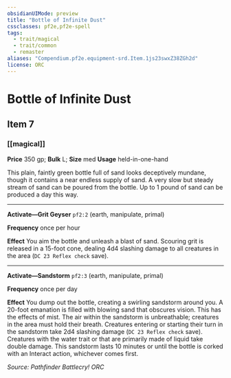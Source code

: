 ```yaml
---
obsidianUIMode: preview
title: "Bottle of Infinite Dust"
cssclasses: pf2e,pf2e-spell
tags:
  - trait/magical
  - trait/common
  - remaster
aliases: "Compendium.pf2e.equipment-srd.Item.1js23swxZ38ZGh2d"
license: ORC
---
```

# Bottle of Infinite Dust
## Item 7
### [[magical]]


**Price** 350 gp; 
**Bulk** L; **Size** med
**Usage** held-in-one-hand

This plain, faintly green bottle full of sand looks deceptively mundane, though it contains a near endless supply of sand. A very slow but steady stream of sand can be poured from the bottle. Up to 1 pound of sand can be produced a day this way.

* * *

**Activate—Grit Geyser** `pf2:2` (earth, manipulate, primal)

**Frequency** once per hour

**Effect** You aim the bottle and unleash a blast of sand. Scouring grit is released in a 15-foot cone, dealing 4d4 slashing damage to all creatures in the area (`DC 23 Reflex check` save).

* * *

**Activate—Sandstorm** `pf2:3` (earth, manipulate, primal)

**Frequency** once per day

**Effect** You dump out the bottle, creating a swirling sandstorm around you. A 20-foot emanation is filled with blowing sand that obscures vision. This has the effects of mist. The air within the sandstorm is unbreathable; creatures in the area must hold their breath. Creatures entering or starting their turn in the sandstorm take 2d4 slashing damage (`DC 23 Reflex check` save). Creatures with the water trait or that are primarily made of liquid take double damage. This sandstorm lasts 10 minutes or until the bottle is corked with an Interact action, whichever comes first.

*Source: Pathfinder Battlecry!*
*ORC*